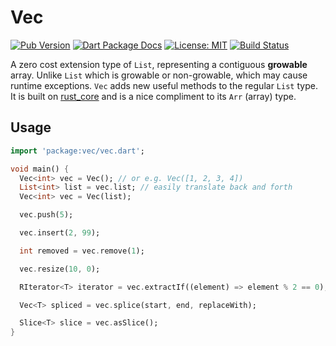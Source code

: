 # Vec
[![Pub Version](https://img.shields.io/pub/v/vec.svg)](https://pub.dev/packages/vec)
[![Dart Package Docs](https://img.shields.io/badge/documentation-pub.dev-blue.svg)](https://pub.dev/documentation/vec/latest/)
[![License: MIT](https://img.shields.io/badge/license-MIT-purple.svg)](https://opensource.org/licenses/MIT)
[![Build Status](https://github.com/mcmah309/vec/actions/workflows/ci.yml/badge.svg)](https://github.com/mcmah309/vec/actions)

A zero cost extension type of `List`, representing a contiguous **growable** array. Unlike `List` which is growable or non-growable,
which may cause runtime exceptions. `Vec` adds new useful methods to the regular `List` type.
It is built on [rust_core](https://github.com/mcmah309/rust_core) and is a nice compliment to its `Arr` (array) type.

## Usage

```dart
import 'package:vec/vec.dart';

void main() {
  Vec<int> vec = Vec(); // or e.g. Vec([1, 2, 3, 4])
  List<int> list = vec.list; // easily translate back and forth
  Vec<int> vec = Vec(list);

  vec.push(5);

  vec.insert(2, 99);

  int removed = vec.remove(1);

  vec.resize(10, 0);

  RIterator<T> iterator = vec.extractIf((element) => element % 2 == 0);

  Vec<T> spliced = vec.splice(start, end, replaceWith);

  Slice<T> slice = vec.asSlice();
}
```